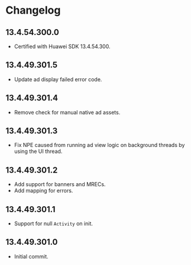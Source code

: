 # Changelog

## 13.4.54.300.0
* Certified with Huawei SDK 13.4.54.300.

## 13.4.49.301.5
* Update ad display failed error code.

## 13.4.49.301.4
* Remove check for manual native ad assets.

## 13.4.49.301.3
* Fix NPE caused from running ad view logic on background threads by using the UI thread.

## 13.4.49.301.2
* Add support for banners and MRECs.
* Add mapping for errors.

## 13.4.49.301.1
* Support for null `Activity` on init.

## 13.4.49.301.0
* Initial commit.
